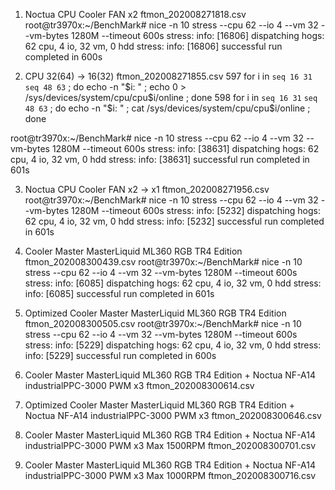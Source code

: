 
1. Noctua CPU Cooler FAN x2 ftmon_202008271818.csv
root@tr3970x:~/BenchMark# nice -n 10 stress --cpu 62 --io 4 --vm 32 --vm-bytes 1280M --timeout 600s
stress: info: [16806] dispatching hogs: 62 cpu, 4 io, 32 vm, 0 hdd
stress: info: [16806] successful run completed in 600s

2. CPU 32(64) -> 16(32) ftmon_202008271855.csv
597  for i in `seq 16 31` `seq 48 63` ; do echo -n "$i: " ; echo 0 > /sys/devices/system/cpu/cpu$i/online ; done
598  for i in `seq 16 31` `seq 48 63` ; do echo -n "$i: " ; cat /sys/devices/system/cpu/cpu$i/online ; done
 
root@tr3970x:~/BenchMark# nice -n 10 stress --cpu 62 --io 4 --vm 32 --vm-bytes 1280M --timeout 600s
stress: info: [38631] dispatching hogs: 62 cpu, 4 io, 32 vm, 0 hdd
stress: info: [38631] successful run completed in 601s

3. Noctua CPU Cooler FAN x2 -> x1 ftmon_202008271956.csv
root@tr3970x:~/BenchMark# nice -n 10 stress --cpu 62 --io 4 --vm 32 --vm-bytes 1280M --timeout 600s
stress: info: [5232] dispatching hogs: 62 cpu, 4 io, 32 vm, 0 hdd
stress: info: [5232] successful run completed in 601s

4. Cooler Master MasterLiquid ML360 RGB TR4 Edition ftmon_202008300439.csv 
root@tr3970x:~/BenchMark# nice -n 10 stress --cpu 62 --io 4 --vm 32 --vm-bytes 1280M --timeout 600s
stress: info: [6085] dispatching hogs: 62 cpu, 4 io, 32 vm, 0 hdd
stress: info: [6085] successful run completed in 601s

5. Optimized Cooler Master MasterLiquid ML360 RGB TR4 Edition ftmon_202008300505.csv
root@tr3970x:~/BenchMark# nice -n 10 stress --cpu 62 --io 4 --vm 32 --vm-bytes 1280M --timeout 600s
stress: info: [5229] dispatching hogs: 62 cpu, 4 io, 32 vm, 0 hdd
stress: info: [5229] successful run completed in 600s

6. Cooler Master MasterLiquid ML360 RGB TR4 Edition + Noctua NF-A14 industrialPPC-3000 PWM x3 ftmon_202008300614.csv
7. Optimized Cooler Master MasterLiquid ML360 RGB TR4 Edition + Noctua NF-A14 industrialPPC-3000 PWM x3 ftmon_202008300646.csv

8. Cooler Master MasterLiquid ML360 RGB TR4 Edition + Noctua NF-A14 industrialPPC-3000 PWM x3 Max 1500RPM ftmon_202008300701.csv
9. Cooler Master MasterLiquid ML360 RGB TR4 Edition + Noctua NF-A14 industrialPPC-3000 PWM x3 Max 1000RPM ftmon_202008300716.csv


